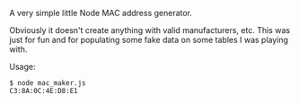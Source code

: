 A very simple little Node MAC address generator. 

Obviously it doesn't create anything with valid manufacturers, etc. This was just for fun and for populating some fake data on some tables I was playing with. 

Usage:

```
$ node mac_maker.js  
C3:8A:0C:4E:D8:E1
```

